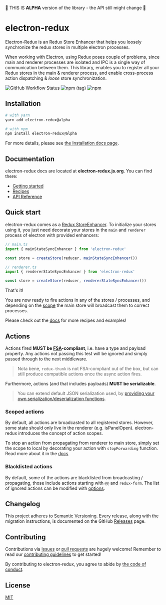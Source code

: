 🚧 THIS IS **ALPHA** version of the library - the API still might change 🚧

# electron-redux

Electron-Redux is an Redux Store Enhancer that helps you loosely synchronize the redux stores in multiple electron processes.

When working with Electron, using Redux poses couple of problems, since main and renderer processes are isolated and IPC is a single way of communication between them. This library, enables you to register all your Redux stores in the main & renderer process, and enable cross-process action dispatching & _loose_ store synchronization.

![GitHub Workflow Status](https://img.shields.io/github/workflow/status/klarna/electron-redux/Release)
![npm (tag)](https://img.shields.io/npm/v/electron-redux/alpha)
![npm](https://img.shields.io/npm/dm/electron-redux)

## Installation

```sh
# with yarn
yarn add electron-redux@alpha

# with npm
npm install electron-redux@alpha
```

For more details, please see [the Installation docs page](#todo).

## Documentation

electron-redux docs are located at **electron-redux.js.org**. You can find there:

-   [Getting started](#todo)
-   [Recipes](#todo)
-   [API Reference](#todo)

## Quick start

electron-redux comes as a [Redux StoreEnhancer](https://redux.js.org/understanding/thinking-in-redux/glossary#store-enhancer). To initialize your stores using it, you just need decorate your stores in the `main` and `renderer` process of electron with provided enhancers:

```ts
// main.ts
import { mainStateSyncEnhancer } from 'electron-redux'

const store = createStore(reducer, mainStateSyncEnhancer())
```

```ts
// renderer.ts
import { rendererStateSyncEnhancer } from 'electron-redux'

const store = createStore(reducer, rendererStateSyncEnhancer())
```

That's it!

You are now ready to fire actions in any of the stores / processes, and depending on the [scope](#scoped-actions) the main store will broadcast them to correct processes.

Please check out the [docs](#todo) for more recipes and examples!

## Actions

Actions fired **MUST be [FSA](https://github.com/acdlite/flux-standard-action#example)-compliant**, i.e. have a type and payload property. Any actions not passing this test will be ignored and simply passed through to the next middleware.

> Nota bene, `redux-thunk` is not FSA-compliant out of the box, but can still produce compatible actions once the async action fires.

Furthermore, actions (and that includes payloads) **MUST be serializable**.

> You can extend default JSON serialization used, by [providing your own serialization/deserialization functions](#todo).

### Scoped actions

By default, all actions are broadcasted to all registered stores. However, some state should only live in the renderer (e.g. isPanelOpen). electron-redux introduces the concept of action scopes.

To stop an action from propagating from renderer to main store, simply set the scope to local by decorating your action with `stopForwarding` function. Read more about it in the [docs](#todo)

### Blacklisted actions

By default, some of the actions are blacklisted from broadcasting / propagating, those include actions starting with `@@` and `redux-form`. The list of ignored actions can be modified with [options](#todo).

## Changelog

This project adheres to [Semantic Versioning](http://semver.org/).
Every release, along with the migration instructions, is documented on the GitHub [Releases](https://github.com/klarna/electron-redux/releases) page.

## Contributing

Contributions via [issues](https://github.com/klarna/electron-redux/issues/new) or [pull requests](https://github.com/klarna/electron-redux/compare) are hugely welcome! Remember to read our [contributing guidelines](.github/CONTRIBUTING.md) to get started!

By contributing to electron-redux, you agree to abide by [the code of conduct](.github/CODE_OF_CONDUCT.md).

## License

[MIT](LICENSE.md)
